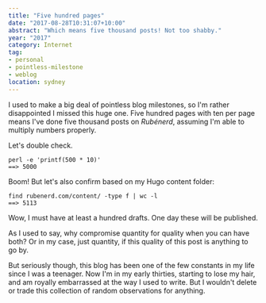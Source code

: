 ```yaml
---
title: "Five hundred pages"
date: "2017-08-28T10:31:07+10:00"
abstract: "Which means five thousand posts! Not too shabby."
year: "2017"
category: Internet
tag:
- personal
- pointless-milestone
- weblog
location: sydney
---
```

I used to make a big deal of pointless blog milestones, so I'm rather disappointed I missed this huge one. Five hundred pages with ten per page means I've done five thousand posts on *Rubénerd*, assuming I'm able to multiply numbers properly. 

Let's double check.

    perl -e 'printf(500 * 10)'
    ==> 5000

Boom! But let's also confirm based on my Hugo content folder:

    find rubenerd.com/content/ -type f | wc -l
    ==> 5113

Wow, I must have at least a hundred drafts. One day these will be published.

As I used to say, why compromise quantity for quality when you can have both? Or in my case, just quantity, if this quality of this post is anything to go by.

But seriously though, this blog has been one of the few constants in my life since I was a teenager. Now I'm in my early thirties, starting to lose my hair, and am royally embarrassed at the way I used to write. But I wouldn't delete or trade this collection of random observations for anything.
